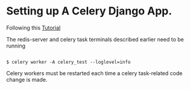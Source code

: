 # Setting up A Celery Django App.

Following this
[Tutorial](https://stackabuse.com/asynchronous-tasks-in-django-with-redis-and-celery/)

The redis-server and celery task terminals described earlier need to be running

```

$ celery worker -A celery_test --loglevel=info

```

Celery workers must be restarted each time a celery task-related code change is made.
